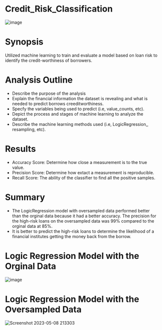 # Credit_Risk_Classification
![image](https://github.com/diego-lazaro/credit_risk_classification/assets/115186079/8b42b0a3-4a55-48fa-977a-54797cfedee1)


# Synopsis
Utilized machine learning to train and evaluate a model based on loan risk to identify the credit-worthiness of borrowers. 


# Analysis Outline
* Describe the purpose of the analysis
* Explain the financial information the dataset is revealing and what is needed to predict borrows creeditworthiness.
* Specfy the variables being used to predict (i.e, value_counts, etc).
* Depict the process and stages of machine learning to analyze the dataset.
* Describe the machine learning methods used (i.e, LogicRegression,, resampling, etc).
 
 
 # Results
 * Accuracy Score: Determine how close a measurement is to the true value.
 * Precision Score: Determine how extact a measurement is reproducible.
 * Recall Score: The ability of the classifier to find all the positive samples.
 
 # Summary
* The LogicRegression model with oversampled data performed better than the orginal data because it had a better accuracy. The precision for the high-risk loans on the oversampled data was 99% compared to the orginal data at 85%.
* It is better to predict the high-risk loans to determine the likelihood of a financial institutes getting the money back from the borrow.
 
# Logic Regression Model with the Orginal Data

![image](https://user-images.githubusercontent.com/115186079/236994584-95c28582-7b4e-499f-8e79-2667ad625562.png)

# Logic Regression Model with the Oversampled Data

![Screenshot 2023-05-08 213303](https://github.com/diego-lazaro/credit_risk_classification/assets/115186079/3f3d54b9-678c-4f41-b2e0-30f67b3d6b94)




